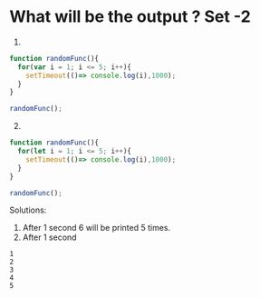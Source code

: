 # What will be the output ? Set -2 

1)

```js
function randomFunc(){
  for(var i = 1; i <= 5; i++){
    setTimeout(()=> console.log(i),1000);
  }
}

randomFunc();
```

2)

```js
function randomFunc(){
  for(let i = 1; i <= 5; i++){
    setTimeout(()=> console.log(i),1000);
  }
}

randomFunc();
```


Solutions:

1) After 1 second 6 will be printed 5 times.
2) After 1 second 

```
1
2
3
4
5
```
